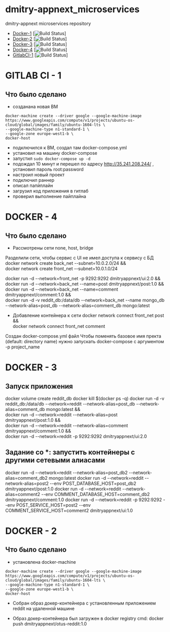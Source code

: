 # dmitry-appnext_microservices
dmitry-appnext microservices repository

- [Docker-1](#docker-1)  [![Build Status](https://travis-ci.com/Otus-DevOps-2018-05/dmitry-appnext_microservices.svg?branch=docker-1)]
- [Docker-2](#docker-2)  [![Build Status](https://travis-ci.com/Otus-DevOps-2018-05/dmitry-appnext_microservices.svg?branch=docker-2)]
- [Docker-3](#docker-3)  [![Build Status](https://travis-ci.com/Otus-DevOps-2018-05/dmitry-appnext_microservices.svg?branch=docker-3)]
- [Docker-4](#docker-4)  [![Build Status](https://travis-ci.com/Otus-DevOps-2018-05/dmitry-appnext_microservices.svg?branch=docker-4)]
- [GitlabCI-1](#gitlabci-1)  [![Build Status](https://travis-ci.com/Otus-DevOps-2018-05/dmitry-appnext_microservices.svg?branch=gitlab-ci-1)]


# GITLAB CI - 1

## Что было сделано

- созданана новая ВМ
```
docker-machine create --driver google --google-machine-image https://www.googleapis.com/compute/v1/projects/ubuntu-os-cloud/global/images/family/ubuntu-1604-lts \
--google-machine-type n1-standard-1 \
--google-zone europe-west1-b \
docker-host
```
- подключился к ВМ, создал там docker-compose.yml
- установил на машину docker-compose
- запустил ``sudo docker-compose up -d``
- подождал 10 минут и перешел по адресу http://35.241.208.244/ , установил пароль root:password
- настроил новый проект
- подключил раннер
- описал папйплайн
- загрузил код приложения в гитлаб
- проверил выполнение пайплайна


# DOCKER - 4

## Что было сделано

- Рассмотрены сети none, host, bridge

Разделили сети, чтобы сервис с UI не имел доступа к сервису с БД
docker network create back_net --subnet=10.0.2.0/24 && \
docker network create front_net --subnet=10.0.1.0/24

docker run -d --network=front_net -p 9292:9292 dmitryappnext/ui:2.0 && \
docker run -d --network=back_net --name=post dmitryappnext/post:1.0 && \
docker run -d --network=back_net --name=comment dmitryappnext/comment:1.0 && \
docker run -d -v reddit_db:/data/db --network=back_net --name mongo_db --network-alias=post_db --network-alias=comment_db mongo:latest

- Добавление контейнера к сети
docker network connect front_net post && \
docker network connect front_net comment

Создан docker-compose.yml файл
Чтобы поменять базовое имя пректа (default: directory name) нужно запускать docker-compose с аргументом -p project_name

# DOCKER - 3

## Запуск приложения

docker volume create reddit_db
docker kill $(docker ps -q)
docker run -d -v reddit_db:/data/db --network=reddit --network-alias=post_db --network-alias=comment_db mongo:latest && \
docker run -d --network=reddit --network-alias=post dmitryappnext/post:1.0 && \
docker run -d --network=reddit --network-alias=comment dmitryappnext/comment:1.0 &&\
docker run -d --network=reddit -p 9292:9292 dmitryappnext/ui:2.0

## Задание со *: запустить контейнеры с другими сетевыми алиасами

docker run -d --network=reddit --network-alias=post_db2 --network-alias=comment_db2 mongo:latest
docker run -d --network=reddit --network-alias=post2 --env POST_DATABASE_HOST=post_db2  dmitryappnext/post:1.0
docker run -d --network=reddit --network-alias=comment2 --env COMMENT_DATABASE_HOST=comment_db2 dmitryappnext/comment:1.0
docker run -d --network=reddit -p 9292:9292 --env POST_SERVICE_HOST=post2 --env COMMENT_SERVICE_HOST=comment2 dmitryappnext/ui:1.0

# DOCKER - 2

## Что было сделано

 - установлена docker-machine
```
docker-machine create --driver google --google-machine-image https://www.googleapis.com/compute/v1/projects/ubuntu-os-cloud/global/images/family/ubuntu-1604-lts \
--google-machine-type n1-standard-1 \
--google-zone europe-west1-b \
docker-host
```
- Собран образ докер-контейнера с установленным приложением reddit на удаленной машине

- Образ докер-контейнера был загружен в docker registry
cmd: docker push dmitryappnext/otus-reddit:1.0
